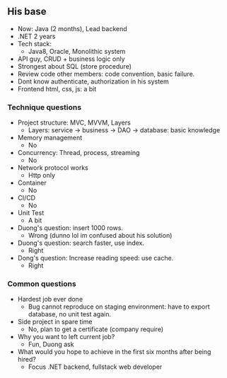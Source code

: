## His base
- Now: Java (2 months), Lead backend
- .NET 2 years
- Tech stack:
    + Java8, Oracle, Monolithic system
- API guy, CRUD + business logic only
- Strongest about SQL (store procedure)
- Review code other members: code convention, basic failure.
- Dont know authenticate, authorization in his system
- Frontend html, css, js: a bit

### Technique questions
- Project structure: MVC, MVVM, Layers
    + Layers: service -> business -> DAO -> database: basic knowledge
- Memory management
    + No
- Concurrency: Thread, process, streaming
    + No
- Network protocol works
    + Http only
- Container
    + No
- CI/CD
    + No
- Unit Test
    + A bit
- Duong's question: insert 1000 rows. 
    + Wrong (dunno lol im confused about his solution)
- Duong's question: search faster, use index. 
    + Right
- Dong's question: Increase reading speed: use cache. 
    + Right

### Common questions
- Hardest job ever done
    + Bug cannot reproduce on staging environment: have to export database, no unit test again.
- Side project in spare time
    + No, plan to get a certificate (company require)
- Why you want to left current job?
    + Fun, Duong ask
- What would you hope to achieve in the first six months after being hired?
    + Focus .NET backend, fullstack web developer
